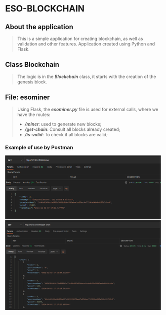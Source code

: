 # ESO-BLOCKCHAIN

## About the application
> This is a simple application for creating blockchain, as well as validation and other features.
> Application created using Python and Flask.

## Class Blockchain 
> The logic is in the ***Blockchain*** class, it starts with the creation of the genesis block. 

## File: esominer 
> Using Flask, the ***esominer.py*** file is used for external calls, where we have the routes:
> * ***/miner***: used to generate new blocks; 
> * ***/get-chain***: Consult all blocks already created;
> * ***/is-valid***: To check if all blocks are valid; 

### Example of use by Postman
<img src="https://github.com/Edsongr/eso-blockchain/blob/main/img/screenshot1.png?raw=true" alt="Img 1">
<img src="https://github.com/Edsongr/eso-blockchain/blob/main/img/screenshot2.png?raw=true" alt="Img 2">